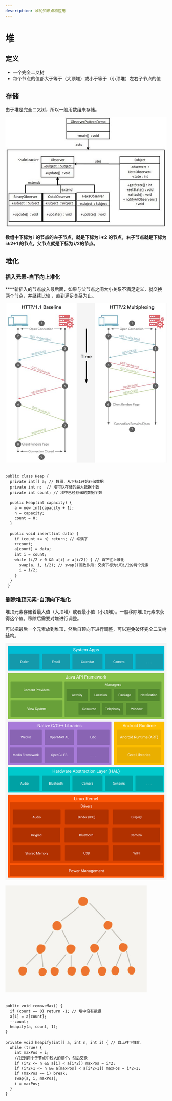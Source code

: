 ```yaml
---
description: 堆的知识点和应用
---
```


# 堆

##  定义

* 一个完全二叉树
* 每个节点的值都大于等于（大顶堆）或小于等于（小顶堆）左右子节点的值

## 存储

由于堆是完全二叉树，所以一般用数组来存储。

![&#x7528;&#x6570;&#x7EC4;&#x8868;&#x793A;&#x5806;](../../../.gitbook/assets/image%20%2831%29.png)

**数组中下标为 i 的节点的左子节点，就是下标为 i∗2 的节点，右子节点就是下标为 i∗2+1 的节点，父节点就是下标为 i/2​ 的节点。**

## 堆化

### **插入元素-自下向上堆化**

 ****新插入的节点放入最后面，如果与父节点之间大小关系不满足定义，就交换两个节点，并继续比较 ，直到满足关系为止。

![&#x81EA;&#x4E0B;&#x5411;&#x4E0A;&#x5806;&#x5316;](../../../.gitbook/assets/image%20%2817%29.png)

```text

public class Heap {
  private int[] a; // 数组，从下标1开始存储数据
  private int n;  // 堆可以存储的最大数据个数
  private int count; // 堆中已经存储的数据个数

  public Heap(int capacity) {
    a = new int[capacity + 1];
    n = capacity;
    count = 0;
  }

  public void insert(int data) {
    if (count >= n) return; // 堆满了
    ++count;
    a[count] = data;
    int i = count;
    while (i/2 > 0 && a[i] > a[i/2]) { // 自下往上堆化
      swap(a, i, i/2); // swap()函数作用：交换下标为i和i/2的两个元素
      i = i/2;
    }
  }
 }
```

###  删除堆顶元素-自顶向下堆化

堆顶元素存储着最大值（大顶堆）或者最小值（小顶堆）。一般移除堆顶元素来获得这个值。移除后需要对堆进行调整。

可以把最后一个元素放到堆顶，然后自顶向下进行调整，可以避免破坏完全二叉树结构。

 

![&#x5220;&#x9664;&#x5806;&#x9876;&#x5143;&#x7D20;&#x65F6;&#x53EF;&#x80FD;&#x7834;&#x574F;&#x5B8C;&#x5168;&#x4E8C;&#x53C9;&#x6811;&#x7ED3;&#x6784;](../../../.gitbook/assets/image%20%2823%29.png)

![&#x5220;&#x9664;&#x5143;&#x7D20;&#x65F6;&#x81EA;&#x9876;&#x5411;&#x4E0B;&#x8C03;&#x6574;](../../../.gitbook/assets/image%20%2824%29.png)

```text

public void removeMax() {
  if (count == 0) return -1; // 堆中没有数据
  a[1] = a[count];
  --count;
  heapify(a, count, 1);
}

private void heapify(int[] a, int n, int i) { // 自上往下堆化
  while (true) {
    int maxPos = i;
    //找到两个子节点中较大的那个，然后交换
    if (i*2 <= n && a[i] < a[i*2]) maxPos = i*2;
    if (i*2+1 <= n && a[maxPos] < a[i*2+1]) maxPos = i*2+1;
    if (maxPos == i) break;
    swap(a, i, maxPos);
    i = maxPos;
  }
}
```

### 

